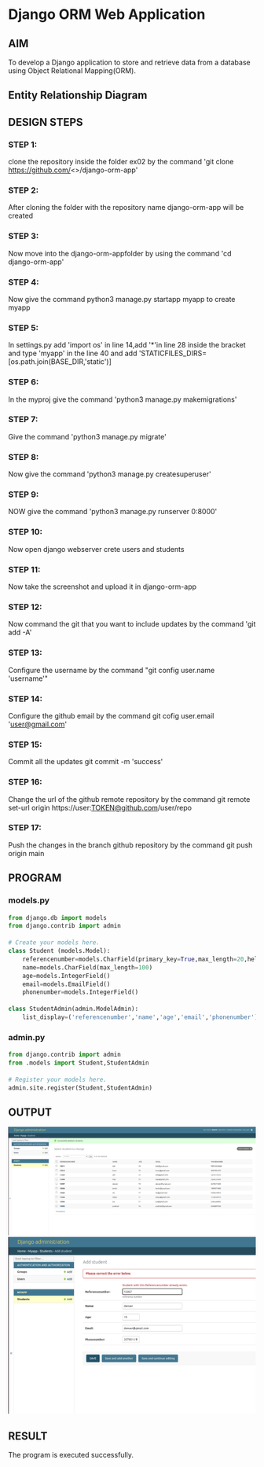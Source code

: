 # Django ORM Web Application

## AIM
To develop a Django application to store and retrieve data from a database using Object Relational Mapping(ORM).

## Entity Relationship Diagram
[](./diagram.png)

## DESIGN STEPS

### STEP 1:
clone the repository inside the folder ex02 by the command 'git clone https://github.com/<>/django-orm-app'

### STEP 2:
After cloning the folder with the repository name django-orm-app will be created

### STEP 3:
Now move into the django-orm-appfolder by using the command 'cd django-orm-app'

### STEP 4:
Now give the command python3 manage.py startapp myapp to create myapp

### STEP 5:
In settings.py add 'import os' in line 14,add '*'in line 28 inside the bracket and type 'myapp' in the line 40 and add 'STATICFILES_DIRS=[os.path.join(BASE_DIR,'static')]

### STEP 6:
In the myproj give the command 'python3 manage.py makemigrations'

### STEP 7:
Give the command 'python3 manage.py migrate'

### STEP 8:
Now give the command 'python3 manage.py createsuperuser'
### STEP 9:
NOW give the command 'python3 manage.py runserver 0:8000'

### STEP 10:
Now open django webserver crete users and students

### STEP 11:
Now take the screenshot and upload it in django-orm-app

### STEP 12:
Now command the git that you want to include updates by the command 'git add -A'

### STEP 13:
Configure the username by the command "git config user.name 'username'"

### STEP 14:
Configure the github email by the command git cofig user.email 'user@gmail.com'

### STEP 15:
Commit all the updates git commit -m 'success'

### STEP 16:
Change the url of the github remote repository by the command git remote set-url origin https://user:TOKEN@github.com/user/repo

### STEP 17:
Push the changes in the branch github repository by the command git push origin main

## PROGRAM
### models.py
```py
from django.db import models
from django.contrib import admin

# Create your models here.
class Student (models.Model):
    referencenumber=models.CharField(primary_key=True,max_length=20,help_text="reference number")
    name=models.CharField(max_length=100)
    age=models.IntegerField()
    email=models.EmailField()
    phonenumber=models.IntegerField()

class StudentAdmin(admin.ModelAdmin):
    list_display=('referencenumber','name','age','email','phonenumber')
```
### admin.py
```py
from django.contrib import admin
from .models import Student,StudentAdmin

# Register your models here.
admin.site.register(Student,StudentAdmin)

```

## OUTPUT
![](./ex02output.png)
![](./error.png)

## RESULT
The program is executed successfully.